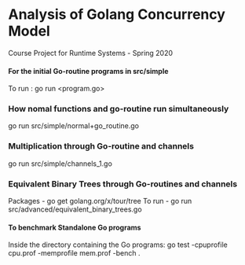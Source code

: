 # Analysis of Golang Concurrency Model
Course Project for Runtime Systems - Spring 2020

#### For the initial Go-routine programs in src/simple
To run : go run <program.go>

### How nomal functions and go-routine run simultaneously
go run src/simple/normal+go_routine.go

### Multiplication through Go-routine and channels
go run src/simple/channels_1.go

### Equivalent Binary Trees through Go-routines and channels
Packages - go get golang.org/x/tour/tree
To run - go run src/advanced/equivalent_binary_trees.go

#### To benchmark Standalone Go programs
Inside the directory containing the Go programs:
go test -cpuprofile cpu.prof -memprofile mem.prof -bench .
